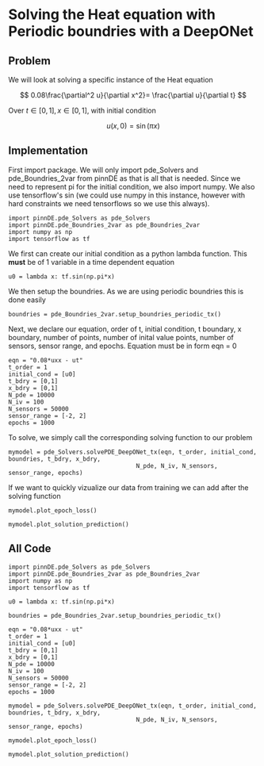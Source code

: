 # Solving the Heat equation with Periodic boundries with a DeepONet

## Problem
We will look at solving a specific instance of the Heat equation

$$ 0.08\frac{\partial^2 u}{\partial x^2}= \frac{\partial u}{\partial t} $$

Over $t\in[0,1], x\in[0,1]$, with initial condition

$$u(x, 0) = \sin(\pi x)$$

## Implementation

First import package. We will only import pde_Solvers and pde_Boundries_2var from pinnDE as that is all that is needed. Since we need to represent pi for the initial condition, we also import numpy. We also use tensorflow's sin (we could use numpy in this instance, however with hard constraints we need tensorflows so we use this always).

    import pinnDE.pde_Solvers as pde_Solvers
    import pinnDE.pde_Boundries_2var as pde_Boundries_2var
    import numpy as np
    import tensorflow as tf

We first can create our initial condition as a python lambda function. This **must** be of 1 variable in a time dependent equation

    u0 = lambda x: tf.sin(np.pi*x)

We then setup the boundries. As we are using periodic boundries this is done easily

    boundries = pde_Boundries_2var.setup_boundries_periodic_tx()

Next, we declare our equation, order of t, initial condition, t boundary, x boundary, number of points, 
number of inital value points, number of sensors, sensor range, and epochs. Equation must be in form eqn = 0

    eqn = "0.08*uxx - ut"
    t_order = 1
    initial_cond = [u0]
    t_bdry = [0,1]
    x_bdry = [0,1]
    N_pde = 10000
    N_iv = 100
    N_sensors = 50000
    sensor_range = [-2, 2]
    epochs = 1000

To solve, we simply call the corresponding solving function to our problem

    mymodel = pde_Solvers.solvePDE_DeepONet_tx(eqn, t_order, initial_cond, boundries, t_bdry, x_bdry, 
                                        N_pde, N_iv, N_sensors, sensor_range, epochs)

If we want to quickly vizualize our data from training we can add after the solving function

    mymodel.plot_epoch_loss()

    mymodel.plot_solution_prediction()

## All Code

    import pinnDE.pde_Solvers as pde_Solvers
    import pinnDE.pde_Boundries_2var as pde_Boundries_2var
    import numpy as np
    import tensorflow as tf

    u0 = lambda x: tf.sin(np.pi*x)

    boundries = pde_Boundries_2var.setup_boundries_periodic_tx()

    eqn = "0.08*uxx - ut"
    t_order = 1
    initial_cond = [u0]
    t_bdry = [0,1]
    x_bdry = [0,1]
    N_pde = 10000
    N_iv = 100
    N_sensors = 50000
    sensor_range = [-2, 2]
    epochs = 1000

    mymodel = pde_Solvers.solvePDE_DeepONet_tx(eqn, t_order, initial_cond, boundries, t_bdry, x_bdry, 
                                        N_pde, N_iv, N_sensors, sensor_range, epochs)

    mymodel.plot_epoch_loss()

    mymodel.plot_solution_prediction()